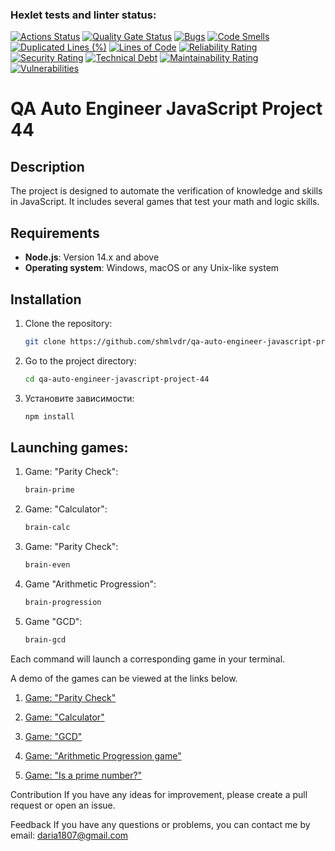 ### Hexlet tests and linter status:
[![Actions Status](https://github.com/shmlvdr/qa-auto-engineer-javascript-project-44/actions/workflows/hexlet-check.yml/badge.svg)](https://github.com/shmlvdr/qa-auto-engineer-javascript-project-44/actions)
[![Quality Gate Status](https://sonarcloud.io/api/project_badges/measure?project=shmlvdr_qa-auto-engineer-javascript-project-44&metric=alert_status)](https://sonarcloud.io/summary/new_code?id=shmlvdr_qa-auto-engineer-javascript-project-44)
[![Bugs](https://sonarcloud.io/api/project_badges/measure?project=shmlvdr_qa-auto-engineer-javascript-project-44&metric=bugs)](https://sonarcloud.io/summary/new_code?id=shmlvdr_qa-auto-engineer-javascript-project-44)
[![Code Smells](https://sonarcloud.io/api/project_badges/measure?project=shmlvdr_qa-auto-engineer-javascript-project-44&metric=code_smells)](https://sonarcloud.io/summary/new_code?id=shmlvdr_qa-auto-engineer-javascript-project-44)
[![Duplicated Lines (%)](https://sonarcloud.io/api/project_badges/measure?project=shmlvdr_qa-auto-engineer-javascript-project-44&metric=duplicated_lines_density)](https://sonarcloud.io/summary/new_code?id=shmlvdr_qa-auto-engineer-javascript-project-44)
[![Lines of Code](https://sonarcloud.io/api/project_badges/measure?project=shmlvdr_qa-auto-engineer-javascript-project-44&metric=ncloc)](https://sonarcloud.io/summary/new_code?id=shmlvdr_qa-auto-engineer-javascript-project-44)
[![Reliability Rating](https://sonarcloud.io/api/project_badges/measure?project=shmlvdr_qa-auto-engineer-javascript-project-44&metric=reliability_rating)](https://sonarcloud.io/summary/new_code?id=shmlvdr_qa-auto-engineer-javascript-project-44)
[![Security Rating](https://sonarcloud.io/api/project_badges/measure?project=shmlvdr_qa-auto-engineer-javascript-project-44&metric=security_rating)](https://sonarcloud.io/summary/new_code?id=shmlvdr_qa-auto-engineer-javascript-project-44)
[![Technical Debt](https://sonarcloud.io/api/project_badges/measure?project=shmlvdr_qa-auto-engineer-javascript-project-44&metric=sqale_index)](https://sonarcloud.io/summary/new_code?id=shmlvdr_qa-auto-engineer-javascript-project-44)
[![Maintainability Rating](https://sonarcloud.io/api/project_badges/measure?project=shmlvdr_qa-auto-engineer-javascript-project-44&metric=sqale_rating)](https://sonarcloud.io/summary/new_code?id=shmlvdr_qa-auto-engineer-javascript-project-44)
[![Vulnerabilities](https://sonarcloud.io/api/project_badges/measure?project=shmlvdr_qa-auto-engineer-javascript-project-44&metric=vulnerabilities)](https://sonarcloud.io/summary/new_code?id=shmlvdr_qa-auto-engineer-javascript-project-44)

# QA Auto Engineer JavaScript Project 44

## Description
The project is designed to automate the verification of knowledge and skills in JavaScript. It includes several games that test your math and logic skills.

## Requirements
- **Node.js**: Version 14.x and above
- **Operating system**: Windows, macOS or any Unix-like system

## Installation
1. Clone the repository:
   ```bash
   git clone https://github.com/shmlvdr/qa-auto-engineer-javascript-project-44.git

2. Go to the project directory:
    ```bash
    cd qa-auto-engineer-javascript-project-44

3. Установите зависимости:
    ```bash
    npm install

## Launching games:

1. Game: "Parity Check":

    ```bash
    brain-prime

2. Game: "Calculator":

    ```bash 
    brain-calc

3. Game: "Parity Check":

    ```bash 
    brain-even

4. Game "Arithmetic Progression":

    ```bash
    brain-progression

5. Game "GCD":

    ```bash 
    brain-gcd

Each command will launch a corresponding game in your terminal.

A demo of the games can be viewed at the links below.

1. [Game: "Parity Check"](https://asciinema.org/a/Lc6XGr3YP1v1KpC1J51MLIkbx)

2. [Game: "Calculator"](https://asciinema.org/a/t4QvPSFYsIUOOwcpuDdiwPKF6)

3. [Game: "GCD"](https://asciinema.org/a/DpCLbfnWwFObojjSYnPDnaec7)

4. [Game: "Arithmetic Progression game"](https://asciinema.org/a/fPS8CB06ztPA7xrKMrt1EYzIZ)

5. [Game: "Is a prime number?"](https://asciinema.org/a/GkfOTZb5SqjE8coybJFaCL1Gw)

Contribution
If you have any ideas for improvement, please create a pull request or open an issue.

Feedback
If you have any questions or problems, you can contact me by email: daria1807@gmail.com





